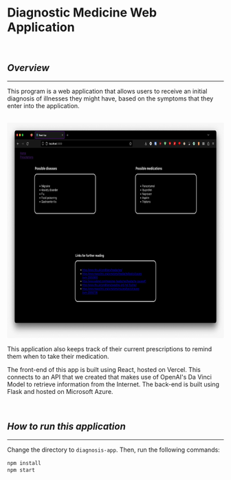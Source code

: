 # **Diagnostic Medicine Web Application**

<br>

## *Overview*
___ 

This program is a web application that allows users to receive an initial diagnosis of illnesses they might have, based on the symptoms that they enter into the application.

<br> 

<img src="diagnosis.jpg" alt="Diagnosis" width = "900" height = "500">

<br>

This application also keeps track of their current prescriptions to remind them when to take their medication.

The front-end of this app is built using React, hosted on Vercel. This connects to an API that we created that makes use of OpenAI's Da Vinci Model to retrieve information from the Internet. The back-end is built using Flask and hosted on Microsoft Azure.

<br>

## *How to run this application*
___ 

Change the directory to  `diagnosis-app`. Then, run the following commands:

```
npm install
npm start
```
